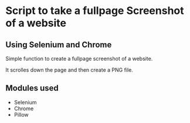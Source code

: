 # Script to take a fullpage Screenshot of a website
## Using Selenium and Chrome
Simple function to create a fullpage screenshot of a website.

It scrolles down the page and then create a PNG file.

## Modules used
- Selenium
- Chrome
- Pillow
